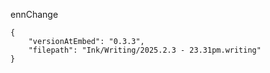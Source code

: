 ennChange    


```handwritten-ink
{
	"versionAtEmbed": "0.3.3",
	"filepath": "Ink/Writing/2025.2.3 - 23.31pm.writing"
}
```
